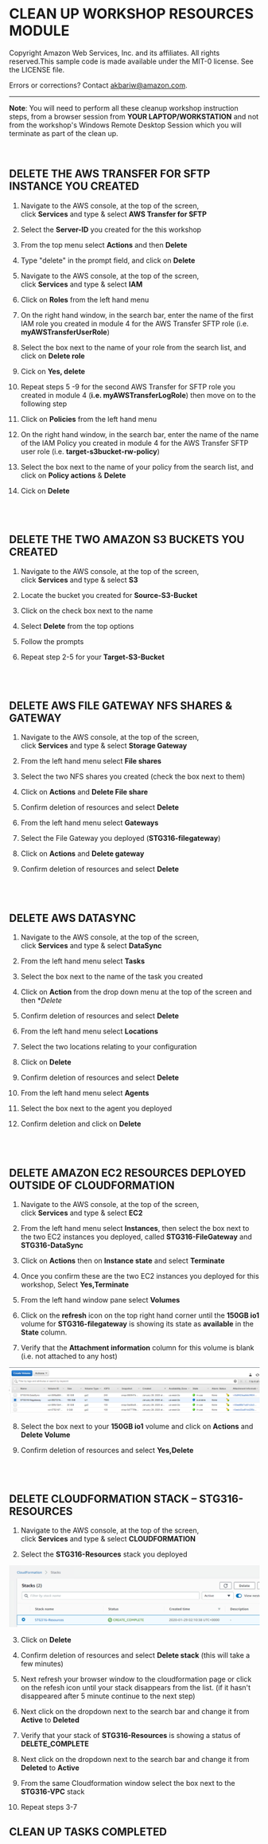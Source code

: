 CLEAN UP WORKSHOP RESOURCES MODULE
==================================
Copyright Amazon Web Services, Inc. and its affiliates. All rights reserved.This sample code is made available under the MIT-0 license. See the LICENSE file.

Errors or corrections? Contact akbariw@amazon.com.

---------------------------------------------------------------------------------

**Note**: You will need to perform all these cleanup workshop instruction steps, from a browser
session from **YOUR LAPTOP/WORKSTATION** and not from the workshop's Windows Remote Desktop
Session which you will terminate as part of the clean up.


<br>

**DELETE THE AWS TRANSFER FOR SFTP INSTANCE YOU CREATED**
-----------------------------------------

1.  Navigate to the AWS console, at the top of the screen,
    click **Services** and type & select **AWS Transfer for SFTP**

2.  Select the **Server-ID** you created for the this workshop

3.  From the top menu select **Actions** and then **Delete**

4.  Type "delete" in the prompt field, and click on **Delete**

5.  Navigate to the AWS console, at the top of the screen,
    click **Services** and type & select **IAM**

6.  Click on **Roles** from the left hand menu

7.  On the right hand window, in the search bar, enter the name of the first IAM role you created in module 4 for the AWS Transfer SFTP role (i.e. **myAWSTransferUserRole**)

8. Select the box next to the name of your role from the search list, and click on **Delete role**

9. Cick on **Yes, delete**

10. Repeat steps 5 -9 for the second AWS Transfer for SFTP role you created in module 4 (**i.e. myAWSTransferLogRole**) then move on to the following step

11. Click on **Policies** from the left hand menu

12. On the right hand window, in the search bar, enter the name of the name of the IAM Policy you created in module 4 for the AWS Transfer SFTP user role (i.e. **target-s3bucket-rw-policy**)

13. Select the box next to the name of your policy from the search list, and click on **Policy actions** & **Delete**
149. Cick on **Delete**

<br/><br/>

**DELETE THE TWO AMAZON S3 BUCKETS YOU CREATED**
-----------------------------------------

1.  Navigate to the AWS console, at the top of the screen,
    click **Services** and type & select **S3**

2.  Locate the bucket you created for **Source-S3-Bucket**

3.  Click on the check box next to the name

4.  Select **Delete** from the top options

5.  Follow the prompts

6.  Repeat step 2-5 for your **Target-S3-Bucket**

<br/><br/>


**DELETE AWS FILE GATEWAY NFS SHARES & GATEWAY**
--------------------------------------------

1.  Navigate to the AWS console, at the top of the screen,
    click **Services** and type & select **Storage Gateway**

2.  From the left hand menu select **File shares**

3.  Select the two NFS shares you created (check the box next to them)

4.  Click on **Actions** and  **Delete File share**

5.  Confirm deletion of resources and select **Delete**

6.  From the left hand menu select **Gateways**

7.  Select the File Gateway you deployed (**STG316-filegateway**)

8.  Click on **Actions** and  **Delete gateway**

9.  Confirm deletion of resources and select **Delete**

<br/><br/>


**DELETE AWS DATASYNC**
-----------------------

1.  Navigate to the AWS console, at the top of the screen,
    click **Services** and type & select **DataSync**

2.  From the left hand menu select **Tasks**

3.  Select the box next to the name of the task you created

4.  Click on **Action** from the drop down menu at the top of the screen and then **Delete*

5.  Confirm deletion of resources and select **Delete**

6.  From the left hand menu select **Locations**

7.  Select the two locations relating to your configuration

8.  Click on **Delete**

9.  Confirm deletion of resources and select **Delete**

10. From the left hand menu select **Agents**

11. Select the box next to the agent you deployed

12. Confirm deletion and click on **Delete**

<br/><br/>


**DELETE AMAZON EC2 RESOURCES DEPLOYED OUTSIDE OF CLOUDFORMATION**
-----------------------------------------------------------

1.  Navigate to the AWS console, at the top of the screen,
    click **Services** and type & select **EC2**

2.  From the left hand menu select **Instances**, then select the box next to the two EC2 instances you deployed, called **STG316-FileGateway** and **STG316-DataSync**

3.  Click on **Actions** then on **Instance state** and select **Terminate**

4.  Once you confirm these are the two EC2 instances you deployed for this workshop, Select **Yes,Terminate**

5.  From the left hand window pane select **Volumes**

6.  Click on the **refresh** icon on the top right hand corner until  the
    **150GB io1** volume for **STG316-filegateway** is showing its state as **available** in the **State** column.

7.  Verify that the **Attachment information** column for this volume is blank (i.e. not
    attached to any host)  
    

<img src="images/5-1.png">

8.  Select the box next to your **150GB io1** volume and click on **Actions** and  **Delete Volume**

9.  Confirm deletion of resources and select **Yes,Delete**

<br/><br/>


**DELETE CLOUDFORMATION STACK – STG316-RESOURCES**
--------------------------------------------------

1.  Navigate to the AWS console, at the top of the screen,
    click **Services** and type & select **CLOUDFORMATION**

2.  Select the **STG316-Resources** stack you deployed

<img src="images/5-2.png">

3.  Click on **Delete**

4.  Confirm deletion of resources and select **Delete stack** (this will take a few minutes)

5.  Next refresh your browser window to the cloudformation page or click on the refesh icon until your stack disappears from the list. (if it hasn't disappeared after 5 minute continue to the next step)

6.  Next click on the dropdown next to the search bar and change it from **Active** to **Deleted**

7.  Verify that your stack of **STG316-Resources** is showing a status of **DELETE_COMPLETE**

8.  Next click on the dropdown next to the search bar and change it from **Deleted** to **Active**

9.  From the same Cloudformation window select the box next to the **STG316-VPC** stack

10. Repeat steps 3-7

**CLEAN UP TASKS COMPLETED**
----------------------------
